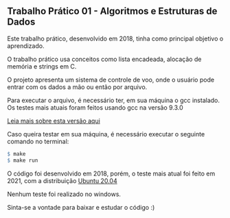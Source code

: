 ## Trabalho Prático 01 - Algoritmos e Estruturas de Dados

Este trabalho prático, desenvolvido em 2018, tinha como principal objetivo o aprendizado.

O trabalho prático usa conceitos como lista encadeada, alocação de memória e strings em C.

O projeto apresenta um sistema de controle de voo, onde o usuário pode entrar com os dados a mão ou então por arquivo.

Para executar o arquivo, é necessário ter, em sua máquina o gcc instalado. Os testes mais atuais foram feitos usando gcc na versão 9.3.0

[Leia mais sobre esta versão aqui](https://gcc.gnu.org/gcc-9/)

Caso queira testar em sua máquina, é necessário executar o seguinte comando no terminal:

```makefile
$ make
$ make run
```

O código foi desenvolvido em 2018, porém, o teste mais atual foi feito em 2021, com a distribuição [Ubuntu 20.04](https://ubuntu.com/download/desktop)

Nenhum teste foi realizado no windows.

Sinta-se a vontade para baixar e estudar o código :)

